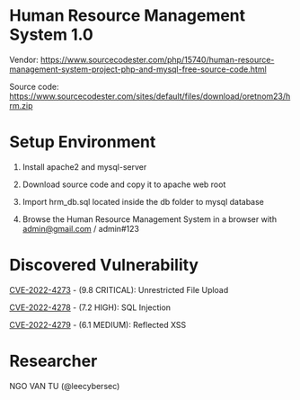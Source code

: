 # Human Resource Management System 1.0

Vendor: https://www.sourcecodester.com/php/15740/human-resource-management-system-project-php-and-mysql-free-source-code.html

Source code: https://www.sourcecodester.com/sites/default/files/download/oretnom23/hrm.zip

# Setup Environment

1. Install apache2 and mysql-server

2. Download source code and copy it to apache web root

3. Import hrm_db.sql located inside the db folder to mysql database

4. Browse the Human Resource Management System in a browser with admin@gmail.com / admin#123

# Discovered Vulnerability

[CVE-2022-4273](bypass-fileupload-rce) - (9.8 CRITICAL): Unrestricted File Upload

[CVE-2022-4278](employeeadd-sqli) - (7.2 HIGH): SQL Injection

[CVE-2022-4279](employee-view-xss) - (6.1 MEDIUM): Reflected XSS

# Researcher

NGO VAN TU (@leecybersec)